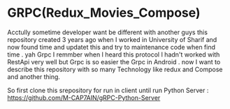 # GRPC(Redux_Movies_Compose)
Acctully sometime developer want be different with another guys  this repository  created 3 years ago when  I worked in University of Sharif  and now found time and updatet this and try to maintenance code when find time . yah Grpc I remmber when I heard this protocol I hadn't worked with RestApi very well but Grpc is so easier the Grpc in Android .  now I want to describe this repository with so many Technology like redux and Compose and another thing.

So first clone this srepository for run in client until run 
Python Server  : https://github.com/M-CAP7AIN/gRPC-Python-Server




 
